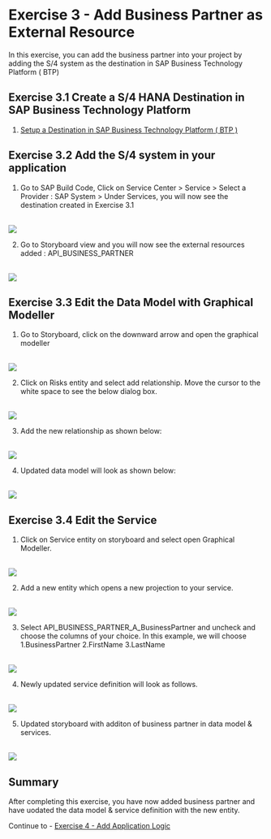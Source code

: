 # Exercise 3 - Add Business Partner as External Resource

In this exercise, you can add the business partner into your project by adding the S/4 system as the destination in SAP Business Technology Platform ( BTP) 

## Exercise 3.1 Create a S/4 HANA Destination in SAP Business Technology Platform

1. [Setup a Destination in SAP Business Technology Platform ( BTP )](https://help.sap.com/docs/business-rules/business-rules-capability-for-neo-environment/configure-destination-for-sap-s-4hana-cloud)

## Exercise 3.2 Add the S/4 system in your application

1. Go to SAP Build Code, Click on Service Center > Service > Select a Provider : SAP System > Under Services, you will now see the destination created in Exercise 3.1

<br>![](/exercises/ex3/images/adds4.png)

2. Go to Storyboard view and you will now see the external resources added : API_BUSINESS_PARTNER

<br>![](/exercises/ex3/images/storyboardbupa.png)

## Exercise 3.3 Edit the Data Model with Graphical Modeller

1. Go to Storyboard, click on the downward arrow and open the graphical modeller

<br>![](/exercises/ex3/images/opengrapmod.png)

2. Click on Risks entity and select add relationship. Move the cursor to the white space to see the below dialog box.

<br>![](/exercises/ex3/images/addrelationship.png)

3. Add the new relationship as shown below:

<br>![](/exercises/ex3/images/newrelationship.png)

4. Updated data model will look as shown below:

<br>![](/exercises/ex3/images/modifieddm.png)

## Exercise 3.4 Edit the Service

1. Click on Service entity on storyboard and select open Graphical Modeller.

<br>![](/exercises/ex3/images/storyboardservice.png)

2. Add a new entity which opens a new projection to your service.

<br>![](/exercises/ex3/images/addprojection.png)

3. Select API_BUSINESS_PARTNER_A_BusinessPartner and uncheck <all properties> and choose the columns of your choice. In this example, we will choose 
1.BusinessPartner
2.FirstName
3.LastName

<br>![](/exercises/ex3/images/selectcolumns.png)

4. Newly updated service definition will look as follows.

<br>![](/exercises/ex3/images/newservicedefinition.png)

5. Updated storyboard with additon of business partner in data model & services.

<br>![](/exercises/ex3/images/updatedstoryboardbupa.png)


## Summary

After completing this exercise, you have now added business partner and have uodated the data model & service definition with the new entity.

Continue to - [Exercise 4 - Add Application Logic](../ex4/README.md)
